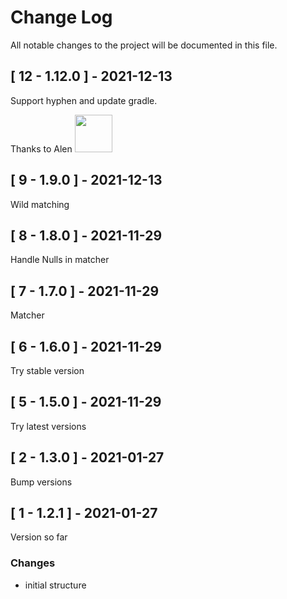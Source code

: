 # Change Log
All notable changes to the project will be documented in this file.

## [ 12 - 1.12.0 ] - 2021-12-13
Support hyphen and update gradle.

Thanks to Alen [<img src="https://github.com/alenpmla.png" width="60px">](https://github.com/alenpmla)

## [ 9 - 1.9.0 ] - 2021-12-13
Wild matching

## [ 8 - 1.8.0 ] - 2021-11-29
Handle Nulls in matcher

## [ 7 - 1.7.0 ] - 2021-11-29
Matcher

## [ 6 - 1.6.0 ] - 2021-11-29
Try stable version

## [ 5 - 1.5.0 ] - 2021-11-29
Try latest versions

## [ 2 - 1.3.0 ] - 2021-01-27
Bump versions

## [ 1 - 1.2.1 ] - 2021-01-27
Version so far

### Changes
- initial structure

